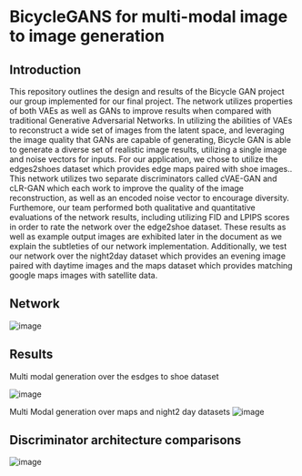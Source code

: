 # BicycleGANS for multi-modal image to image generation

## Introduction 
This repository outlines the design and results of the Bicycle GAN project our group implemented for our final project. The network utilizes properties of both VAEs as well as GANs to improve results when compared with traditional Generative Adversarial Networks. In utilizing the abilities of VAEs to reconstruct a wide set of images from the latent space, and leveraging the image quality that GANs are capable of generating, Bicycle GAN is able to generate a diverse set of realistic image results, utilizing a single image and noise vectors for inputs.  For our application, we chose to utilize the edges2shoes dataset which provides edge maps paired with shoe images..   This network utilizes two separate discriminators called cVAE-GAN and cLR-GAN which each work to improve the quality of the image reconstruction, as well as an encoded noise vector to encourage diversity. Furthemore, our team performed both qualitative and quantitative evaluations of the network results, including utilizing FID and LPIPS scores in order to rate the network over the edge2shoe dataset.  These results as well as example output images are exhibited later in the document as we explain the subtleties of our network implementation. Additionally, we test our network over the night2day dataset which provides an evening image paired with daytime images and the maps dataset which provides matching google maps images with satellite data.


## Network 

![image](https://user-images.githubusercontent.com/28558013/209128220-40cc767a-c6c7-468b-b904-9788e3067a01.png)


## Results

Multi modal generation over the esdges to shoe dataset

![image](https://user-images.githubusercontent.com/28558013/209128100-00c38b5c-811c-4e42-8ed1-7a87370694b9.png)

Multi Modal generation over maps and night2 day datasets
![image](https://user-images.githubusercontent.com/28558013/209127889-7d0716e8-4b6a-426e-8005-ea38842877a2.png)

## Discriminator architecture comparisons
![image](https://user-images.githubusercontent.com/28558013/209128364-cf96e6a0-582d-43ef-9e1a-389a3e6e6380.png)

